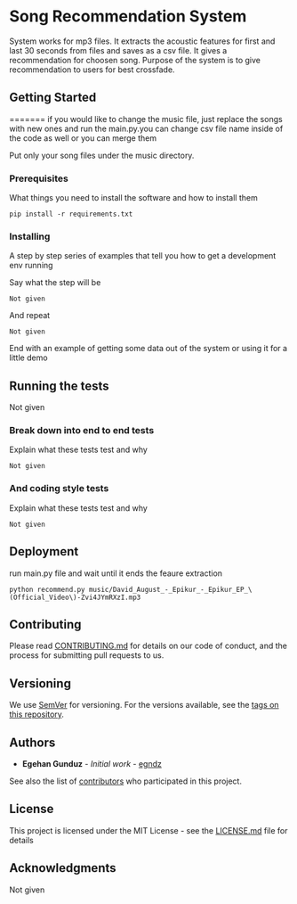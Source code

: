 # Song Recommendation System

System works for mp3 files. It extracts the acoustic features for first and last 30 seconds from files and saves as a csv file. It gives a recommendation for choosen song. Purpose of the system is to give recommendation to users for best crossfade.


## Getting Started
=======
if you would like to change the music file, just replace the songs with new ones and run the main.py.you can change csv file name inside of the code as well or you can merge them

Put only your song files under the music directory.

### Prerequisites

What things you need to install the software and how to install them

```
pip install -r requirements.txt
```

### Installing

A step by step series of examples that tell you how to get a development env running

Say what the step will be

```
Not given
```

And repeat

```
Not given
```

End with an example of getting some data out of the system or using it for a little demo

## Running the tests

Not given

### Break down into end to end tests

Explain what these tests test and why

```
Not given
```

### And coding style tests

Explain what these tests test and why

```
Not given
```

## Deployment

run main.py file and wait until it ends the feaure extraction

```
python recommend.py music/David_August_-_Epikur_-_Epikur_EP_\(Official_Video\)-Zvi4JYmRXzI.mp3
```

## Contributing

Please read [CONTRIBUTING.md](https://gist.github.com/egndz/b24679402957c63ec426) for details on our code of conduct, and the process for submitting pull requests to us.

## Versioning

We use [SemVer](http://semver.org/) for versioning. For the versions available, see the [tags on this repository](https://github.com/your/project/tags). 

## Authors

* **Egehan Gunduz** - *Initial work* - [egndz](https://github.com/egndz)

See also the list of [contributors](https://github.com/your/project/contributors) who participated in this project.

## License

This project is licensed under the MIT License - see the [LICENSE.md](LICENSE.md) file for details

## Acknowledgments

Not given


